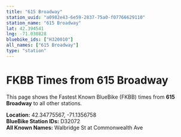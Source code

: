 ```yaml
---
title: "615 Broadway"
station_uuid: "a0982e43-6e59-2837-75a0-f07766629110"
station_name: "615 Broadway"
lat: 42.394541
lng: -71.030828
bluebike_ids: ["H320010"]
all_names: ["615 Broadway"]
type: "station"
---
```


# FKBB Times from 615 Broadway

This page shows the Fastest Known BlueBike (FKBB) times from **615 Broadway** to all other stations.

**Location:** 42.34775567, -71.1356758  
**BlueBike Station IDs:** D32072  
**All Known Names:** Walbridge St at Commonwealth Ave

